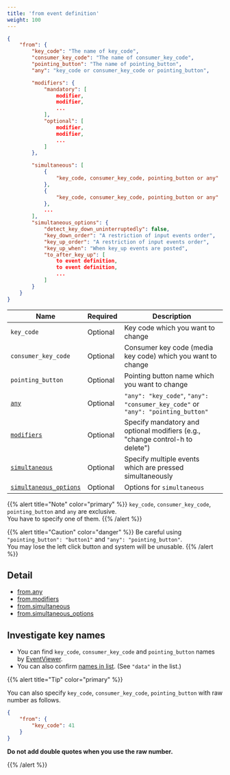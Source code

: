 ```yaml
---
title: 'from event definition'
weight: 100
---
```


```json
{
    "from": {
        "key_code": "The name of key_code",
        "consumer_key_code": "The name of consumer_key_code",
        "pointing_button": "The name of pointing_button",
        "any": "key_code or consumer_key_code or pointing_button",

        "modifiers": {
            "mandatory": [
                modifier,
                modifier,
                ...
            ],
            "optional": [
                modifier,
                modifier,
                ...
            ]
        },

        "simultaneous": [
            {
                "key_code, consumer_key_code, pointing_button or any"
            },
            {
                "key_code, consumer_key_code, pointing_button or any"
            },
            ...
        ],
        "simultaneous_options": {
            "detect_key_down_uninterruptedly": false,
            "key_down_order": "A restriction of input events order",
            "key_up_order": "A restriction of input events order",
            "key_up_when": "When key_up events are posted",
            "to_after_key_up": [
                to event definition,
                to event definition,
                ...
            ]
        }
    }
}
```

| Name                                           | Required | Description                                                                     |
| ---------------------------------------------- | -------- | ------------------------------------------------------------------------------- |
| `key_code`                                     | Optional | Key code which you want to change                                               |
| `consumer_key_code`                            | Optional | Consumer key code (media key code) which you want to change                     |
| `pointing_button`                              | Optional | Pointing button name which you want to change                                   |
| [`any`](any/)                                  | Optional | `"any": "key_code"`, `"any": "consumer_key_code"` or `"any": "pointing_button"` |
| [`modifiers`](modifiers/)                      | Optional | Specify mandatory and optional modifiers (e.g., "change control-h to delete")   |
| [`simultaneous`](simultaneous/)                | Optional | Specify multiple events which are pressed simultaneously                        |
| [`simultaneous_options`](simultaneous-options) | Optional | Options for `simultaneous`                                                      |

{{% alert title="Note" color="primary" %}}
`key_code`, `consumer_key_code`, `pointing_button` and `any` are exclusive.<br />
You have to specify one of them.
{{% /alert %}}

{{% alert title="Caution" color="danger" %}}
Be careful using `"pointing_button": "button1"` and `"any": "pointing_button"`.<br />
You may lose the left click button and system will be unusable.
{{% /alert %}}

## Detail

-   [from.any](any/)
-   [from.modifiers](modifiers/)
-   [from.simultaneous](simultaneous/)
-   [from.simultaneous_options](simultaneous-options/)

## Investigate key names

-   You can find `key_code`, `consumer_key_code` and `pointing_button` names by [EventViewer](../../../manual/operation/eventviewer/).
-   You can also confirm [names in list](https://github.com/pqrs-org/Karabiner-Elements/blob/master/src/apps/PreferencesWindow/Resources/simple_modifications.json).
    (See `"data"` in the list.)

{{% alert title="Tip" color="primary" %}}

You can also specify `key_code`, `consumer_key_code`, `pointing_button` with raw number as follows.<br />

```json
{
    "from": {
        "key_code": 41
    }
}
```

**Do not add double quotes when you use the raw number.**

{{% /alert %}}
